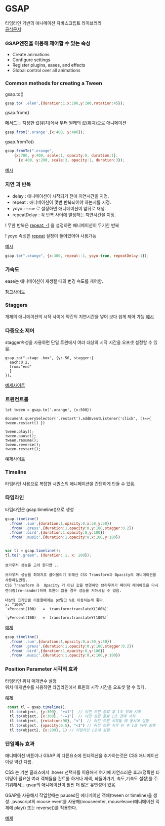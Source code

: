 # GSAP
타임라인 기반의 애니메이션 자바스크립트 라이브러리<br>
[공식문서](https://greensock.com/docs/v3)


### GSAP엔진을 이용해 제어할 수 있는 속성
- Create animations
- Configure settings
- Register plugins, eases, and effects
- Global control over all animations


### Common methods for creating a Tween
gsap.to()

```jsx
gsap.to('.elem',{duration:1,x:100,y:100,rotation:45});
```

gsap.from()

메서드는 지정한 값(위치)에서 부터 원래의 값(위치)으로 애니메이션 
```jsx
gsap.from('.orange',{x:400, y:400});
```

gsap.fromTo()
```jsx
gsap.fromTo(".orange", 
    {x:700, y:400, scale:1, opacity:0, duration:1},
	  {x:400, y:200, scale:3, opacity:1, duration:3});
```
[예시](https://codepen.io/GreenSock/pen/wvwEOZL)


### 지연 과 반복
- delay : 애니메이션이 시작되기 전에 지연시간을 지정.
- repeat : 애니메이션이 몇번 반복되어야 하는지를 지정.
- yoyo : `true` 로 설정하면 애니메이션이 앞뒤로 재생.
- repeatDelay : 각 반복 사이에 발생하는 지연시간을 지정.

! 무한 반복은 <u>repeat: -1</u> 을 설정하면 애니메이션이 무기한 반복

! yoyo 속성은 <u>repeat</u> 설정이 들어있어야 사용가능

[예시](https://codepen.io/shera9961/pen/ZEmNBxe)

```jsx
gsap.to(".orange", {x:300, repeat:-1, yoyo:true, repeatDelay:1});
```
### 가속도
ease는 애니메이션이 재생될 때의 변경 속도를 제어함.

[참고사이트](https://greensock.com/docs/v3/Eases?ref=6234)


### Staggers 
  개체의 애니메이션의 시작 사이에 약간의 지연시간을 넣어 보다 쉽게 제어 가능
[예시](https://codepen.io/GreenSock/pen/RwbZaZK)


### 다중요소 제어
stagger속성을 사용하면 단일 트윈에서 여러 대상의 시작 시간을 오프셋 설정할 수 있음.

```
gsap.to(".stage .box", {y:-50, stagger:{
  each:0.2,
  from:"end"
  }
});
```
[예제사이트](https://codepen.io/kindtigerr/pen/bGLXBzq)


### 트윈컨트롤

```
let tween = gsap.to('.orange', {x:500})

document.querySelector('.restart').addEventListener('click', ()=>{ tween.restart() })

tween.play();
tween.pause();
tween.resume();
tween.reverse();
tween.restart();
```

[예제사이트](https://codepen.io/kindtigerr/pen/poaMRJV?editors=1111)



### Timeline
타임라인 사용으로 복잡한 시퀀스의 애니메이션을 간단하게 만들 수 있음.



### 타임라인

타임라인은 gsap.timeline()으로 생성

```jsx
gsap.timeline()
  .from('.sun',{duration:1,opacity:0,x:50,y:50})
  .from('.gress',{duration:1,opacity:0,y:100,stagger:0.2})
  .from('.bird',{duration:1,opacity:0,y:100})
  .from('.music',{duration:1,opacity:0,x:100,y:100})


var tl = gsap.timeline();
tl.to(".green", {duration: 1, x: 200});
```
```
브라우저 성능을 고려 한다면 ..

브라우저 성능을 최대치로 끌어올리기 위해선 CSS Transform과 Opacity의 애니메이션을 사용하길권함.
CSS Transform 과  Opacity 가 아닌 값을 변경하면 브라우저가 페이지 레이아웃을 다시 랜더링(re-rander)하여 트윈이 많을 경우 성능을 저하시킬 수 있음.

대상의 크기만큼 이동할때에는 px말고 %로 이동하는게 좋다.
x: “100%”
`xPercent(100)   =  transform:translateX(100%)`

`yPercent(100)   =  transform:translateY(100%)`
```

[예제](https://codepen.io/shera9961/pen/vYQwybM)

```js
gsap.timeline()
  .from('.sun',{duration:1,opacity:0,x:50,y:50})
  .from('.gress',{duration:1,opacity:0,y:100,stagger:0.2})
  .from('.bird',{duration:1,opacity:0,y:100})
  .from('.music',{duration:1,opacity:0,x:100,y:100})
```


### Position Parameter 시각적 효과

타임라인 위치 매개변수 설정<br>
위치 매개변수를 사용하면 타임라인에서 트윈의 시작 시간을 오프셋 할 수 있다.


[예제](https://codepen.io/kindtigerr/pen/GRQVWmB)

```js
 const tl = gsap.timeline();
  tl.to(object, {y:300}, "+=1")  // 이전 트윈 종료 후 1초 뒤에 시작
  tl.to(object, {x:300}, "-=1")  // 이전 트윈 종료 1초 전에 시작
  tl.to(object, {rotation:90}, "<")  // 이전 트윈 시작될 때 동시에 실행
  tl.to(object, {opacity:0.5}, "<1") // 이전 트윈 시작 된 후 1초 뒤에 실행
  tl.to(object2, {x:200}, 1) // 타임라인 1초에 실행 
```


### 단일메뉴 효과
애니메이션 버튼이나 GSAP 의 다른요소에 인터렉션을 추가하는것은 CSS 애니메이션이랑 약간 다름.

CSS 는 기본 클래스에서 :hover 선택자를 이용해서 여기에 자연스러운 효과(정확한 타이밍이 필요한 여러 객체들을 컨트롤 하거나 재색, 되돌아가기, 속도,기속도 설정)를 주기위해서는
gsap의 애니메이션이 훨씬 더 많은 유연성이 있음.

GSAP를 사용해서 작업할때는 paused된 에니메이션 객체(tween or timeline)을 생성.
javascript의 mouse event를 사용해(mouseenter, mouseleave)애니메이션 객체에 play() 또는 
reverse()를 적용한다.

[예제](https://codepen.io/kindtigerr/pen/jOZgmJG)




